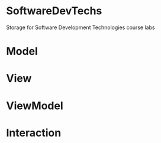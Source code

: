 # SoftwareDevTechs
Storage for Software Development Technologies course labs

# Model

# View

# ViewModel

# Interaction
